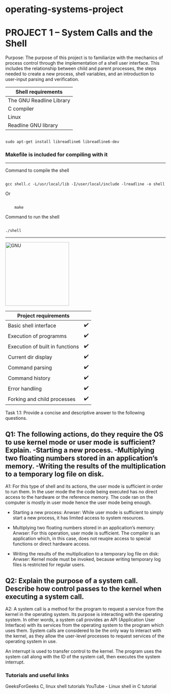 # operating-systems-project

# PROJECT 1 – System Calls and the Shell

Purpose: The purpose of this project is to familiarize with the mechanics of process control through the implementation of a shell user interface. This includes the relationship between child and parent processes, the steps needed to create a new process, shell variables, and an introduction to user-input parsing and verification.

| Shell requirements       |
| ------------------------ |
| The GNU Readline Library |
| C compiler               |
| Linux                    |
| Readline GNU library     |

<code>
sudo apt-get install libreadline6 libreadline6-dev
</code>

<h3>Makefile is included for compiling with it</h3>

---

Command to compile the shell

<code>
gcc shell.c -L/usr/local/lib -I/user/local/include -lreadline -o shell
</code>

Or

<code>
	make
</code>

Command to run the shell

<code>
./shell
</code>

---

<img src="https://upload.wikimedia.org/wikipedia/commons/8/83/The_GNU_logo.png" alt="GNU" width="200" height="200"/>

| Project requirements            |     |
| ------------------------------- | --- |
| Basic shell interface           | ✔️  |
| Execution of programms          | ✔️  |
| Execution of built in functions | ✔️  |
| Current dir display             | ✔️  |
| Command parsing                 | ✔️  |
| Command history                 | ✔️  |
| Error handling                  | ✔️  |
| Forking and child processes     | ✔️  |

Task 1.1: Provide a concise and descriptive answer to the following questions.

<h2>Q1: The following actions, do they require the OS to use kernel mode or user mode is sufficient? Explain.
-Starting a new process.
-Multiplying two floating numbers stored in an application’s memory.
-Writing the results of the multiplication to a temporary log file on disk.</h2>

A1: For this type of shell and its actions, the user mode is sufficient in order to run them. In the user mode the the code being executed has no direct access to the hardware or the reference memory.
The code ran on the computer is mostly in user mode hence the user mode being enough.

- Starting a new process:
  Anwser: While user mode is sufficient to simply start a new process, it has limited access to system resources.
  
- Multiplying two floating numbers stored in an application’s memory:
  Anwser: For this operation, user mode is sufficient. The compiler is an application which, in this case, does not reuqire access to special functions or direct hardware         access.

- Writing the results of the multiplication to a temporary log file on disk:
  Anwser: Kernel mode must be invoked, because writing temporary log files is restricted for regular users.

<h2>Q2: Explain the purpose of a system call. Describe how control passes to the kernel when executing a system call.</h2>

A2: A system call is a method for the program to request a service from the kernel in the operating system. Its purpose is interacting with the operating system. In other words, a system call provides an API (Application User Interface) with its services from the operating system to the program which uses them.
System calls are considered to be the only way to interact with the kernel, as they allow the user-level processes to request services of the operating system in use.

An interrupt is used to transfer control to the kernel. The program uses the system call along with the ID of the system call, then executes the system interrupt.

<h3>Tutorials and useful links</h3>

GeeksForGeeks C, linux shell tutorials
YouTube - Linux shell in C tutorial

